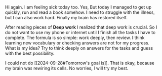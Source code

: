 Hi again. I am feeling sick today too. Yes, But today I managed to get up quickly, run and read a book somehow. I need to struggle with the illness, but I can also work hard. Finally my brain has restored itself. 

After reading  pieces of **Deep work** I realized that deep work is crucial. So I do not want to use my phone or internet until I finish all the tasks I have to complete. The formula is so simple: work deeply, then review. I think learning new vocabulary or checking answers are not for my progress. What is my idea? Try to think deeply on answers for the tasks and guess with the best possibility.

I could not do [[2024-09-28#Tomorrow's goal is]]. That is okay, because my brain was rewiring its cells. No worries, I will try my best.